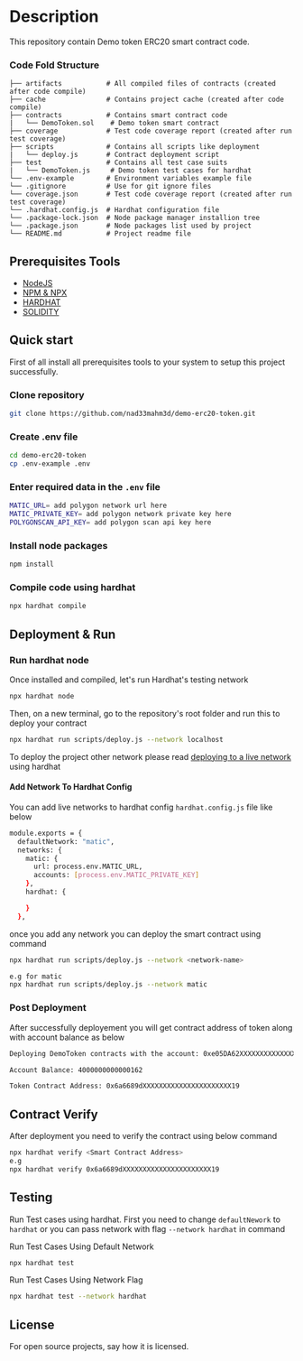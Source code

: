 # Description
This repository contain Demo token ERC20 smart contract code.

### Code Fold Structure
```
├── artifacts           # All compiled files of contracts (created after code compile)
├── cache               # Contains project cache (created after code compile)
├── contracts           # Contains smart contract code
|   └── DemoToken.sol    # Demo token smart contract
├── coverage            # Test code coverage report (created after run test coverage)
├── scripts             # Contains all scripts like deployment
|   └── deploy.js       # Contract deployment script
├── test                # Contains all test case suits
|   └── DemoToken.js     # Demo token test cases for hardhat
└── .env-example        # Environment variables example file
└── .gitignore          # Use for git ignore files
└── coverage.json       # Test code coverage report (created after run test coverage)
└── .hardhat.config.js  # Hardhat configuration file
└── .package-lock.json  # Node package manager installion tree
└── .package.json       # Node packages list used by project
└── README.md           # Project readme file

```    
## Prerequisites Tools
- [NodeJS](https://nodejs.org/en/)
- [NPM & NPX](https://www.npmjs.com/)
- [HARDHAT](https://hardhat.org/docs)
- [SOLIDITY](https://docs.soliditylang.org/)

## Quick start
First of all install all prerequisites tools to your system to setup this project successfully.    
### Clone repository

```sh
git clone https://github.com/nad33mahm3d/demo-erc20-token.git    
```
### Create .env file

```sh
cd demo-erc20-token
cp .env-example .env
```
### Enter required data in the `.env` file

```sh
MATIC_URL= add polygon network url here
MATIC_PRIVATE_KEY= add polygon network private key here
POLYGONSCAN_API_KEY= add polygon scan api key here
```
### Install node packages

```sh
npm install    
```

### Compile code using hardhat

```sh
npx hardhat compile
```
## Deployment & Run
### Run hardhat node
Once installed and compiled, let's run Hardhat's testing network

```sh
npx hardhat node
```

Then, on a new terminal, go to the repository's root folder and run this to deploy your contract
```sh
npx hardhat run scripts/deploy.js --network localhost
```

To deploy the project other network please read [deploying to a live network](https://hardhat.org/tutorial/deploying-to-a-live-network) using hardhat

#### Add Network To Hardhat Config
You can add live networks to hardhat config `hardhat.config.js` file like below
```sh
module.exports = {
  defaultNetwork: "matic",
  networks: {
    matic: {
      url: process.env.MATIC_URL,
      accounts: [process.env.MATIC_PRIVATE_KEY]
    },
    hardhat: {

    }
  },
```
once you add any network you can deploy the smart contract using command
```sh
npx hardhat run scripts/deploy.js --network <network-name>

e.g for matic
npx hardhat run scripts/deploy.js --network matic
```
### Post Deployment
After successfully deployement you will get contract address of token along with account balance as below
```sh
Deploying DemoToken contracts with the account: 0xe05DA62XXXXXXXXXXXXXXXXX086adC445

Account Balance: 4000000000000162

Token Contract Address: 0x6a6689dXXXXXXXXXXXXXXXXXXXXXX19
```

## Contract Verify
After deployment you need to verify the contract using below command

```sh
npx hardhat verify <Smart Contract Address>
e.g
npx hardhat verify 0x6a6689dXXXXXXXXXXXXXXXXXXXXXX19
```
## Testing
Run Test cases using hardhat. First you need to change `defaultNework` to `hardhat` or you can pass network with flag `--network hardhat` in command

Run Test Cases Using Default Network
```sh
npx hardhat test 
```

Run Test Cases Using Network Flag
```sh
npx hardhat test --network hardhat
```

## License
For open source projects, say how it is licensed.

